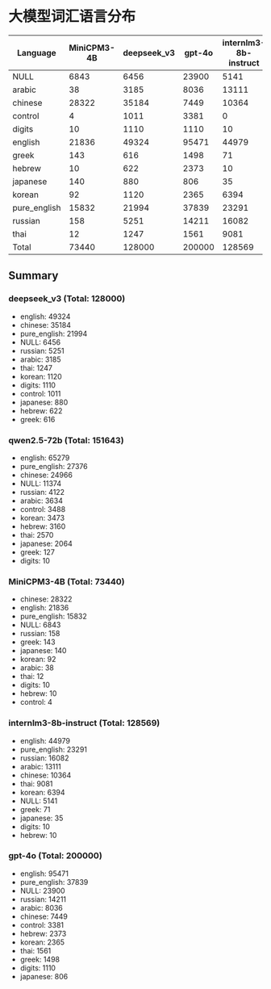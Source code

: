 # 大模型词汇语言分布

| Language | MiniCPM3-4B | deepseek_v3 | gpt-4o | internlm3-8b-instruct | qwen2.5-72b |
|----------|---|---|---|---|---|
| NULL | 6843 | 6456 | 23900 | 5141 | 11374 |
| arabic | 38 | 3185 | 8036 | 13111 | 3634 |
| chinese | 28322 | 35184 | 7449 | 10364 | 24966 |
| control | 4 | 1011 | 3381 | 0 | 3488 |
| digits | 10 | 1110 | 1110 | 10 | 10 |
| english | 21836 | 49324 | 95471 | 44979 | 65279 |
| greek | 143 | 616 | 1498 | 71 | 127 |
| hebrew | 10 | 622 | 2373 | 10 | 3160 |
| japanese | 140 | 880 | 806 | 35 | 2064 |
| korean | 92 | 1120 | 2365 | 6394 | 3473 |
| pure_english | 15832 | 21994 | 37839 | 23291 | 27376 |
| russian | 158 | 5251 | 14211 | 16082 | 4122 |
| thai | 12 | 1247 | 1561 | 9081 | 2570 |
| Total | 73440 | 128000 | 200000 | 128569 | 151643 |

## Summary

### deepseek_v3 (Total: 128000)

- english: 49324
- chinese: 35184
- pure_english: 21994
- NULL: 6456
- russian: 5251
- arabic: 3185
- thai: 1247
- korean: 1120
- digits: 1110
- control: 1011
- japanese: 880
- hebrew: 622
- greek: 616

### qwen2.5-72b (Total: 151643)

- english: 65279
- pure_english: 27376
- chinese: 24966
- NULL: 11374
- russian: 4122
- arabic: 3634
- control: 3488
- korean: 3473
- hebrew: 3160
- thai: 2570
- japanese: 2064
- greek: 127
- digits: 10

### MiniCPM3-4B (Total: 73440)

- chinese: 28322
- english: 21836
- pure_english: 15832
- NULL: 6843
- russian: 158
- greek: 143
- japanese: 140
- korean: 92
- arabic: 38
- thai: 12
- digits: 10
- hebrew: 10
- control: 4

### internlm3-8b-instruct (Total: 128569)

- english: 44979
- pure_english: 23291
- russian: 16082
- arabic: 13111
- chinese: 10364
- thai: 9081
- korean: 6394
- NULL: 5141
- greek: 71
- japanese: 35
- digits: 10
- hebrew: 10

### gpt-4o (Total: 200000)

- english: 95471
- pure_english: 37839
- NULL: 23900
- russian: 14211
- arabic: 8036
- chinese: 7449
- control: 3381
- hebrew: 2373
- korean: 2365
- thai: 1561
- greek: 1498
- digits: 1110
- japanese: 806

